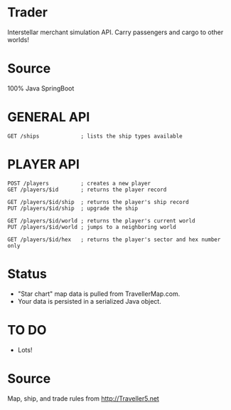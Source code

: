 # Trader
Interstellar merchant simulation API. Carry passengers and cargo to other worlds!

# Source
100% Java SpringBoot

# GENERAL API
```
GET /ships             ; lists the ship types available
```

# PLAYER API
```
POST /players          ; creates a new player
GET /players/$id       ; returns the player record

GET /players/$id/ship  ; returns the player's ship record
PUT /players/$id/ship  ; upgrade the ship

GET /players/$id/world ; returns the player's current world
PUT /players/$id/world ; jumps to a neighboring world

GET /players/$id/hex   ; returns the player's sector and hex number only
```

# Status
* "Star chart" map data is pulled from TravellerMap.com.
* Your data is persisted in a serialized Java object.

# TO DO
* Lots!

# Source
Map, ship, and trade rules from http://Traveller5.net
